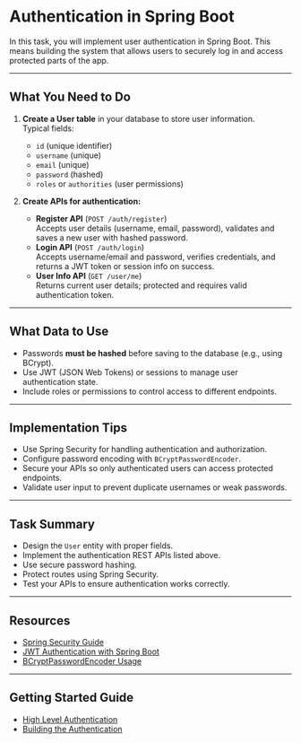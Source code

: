 # Authentication in Spring Boot

In this task, you will implement user authentication in Spring Boot. This means building the system that allows users to securely log in and access protected parts of the app.

---

## What You Need to Do

1. **Create a User table** in your database to store user information.  
   Typical fields:

   - `id` (unique identifier)
   - `username` (unique)
   - `email` (unique)
   - `password` (hashed)
   - `roles` or `authorities` (user permissions)

2. **Create APIs for authentication:**
   - **Register API** (`POST /auth/register`)  
     Accepts user details (username, email, password), validates and saves a new user with hashed password.
   - **Login API** (`POST /auth/login`)  
     Accepts username/email and password, verifies credentials, and returns a JWT token or session info on success.
   - **User Info API** (`GET /user/me`)  
     Returns current user details; protected and requires valid authentication token.

---

## What Data to Use

- Passwords **must be hashed** before saving to the database (e.g., using BCrypt).
- Use JWT (JSON Web Tokens) or sessions to manage user authentication state.
- Include roles or permissions to control access to different endpoints.

---

## Implementation Tips

- Use Spring Security for handling authentication and authorization.
- Configure password encoding with `BCryptPasswordEncoder`.
- Secure your APIs so only authenticated users can access protected endpoints.
- Validate user input to prevent duplicate usernames or weak passwords.

---

## Task Summary

- Design the `User` entity with proper fields.
- Implement the authentication REST APIs listed above.
- Use secure password hashing.
- Protect routes using Spring Security.
- Test your APIs to ensure authentication works correctly.

---

## Resources

- [Spring Security Guide](https://spring.io/guides/gs/securing-web/)
- [JWT Authentication with Spring Boot](https://www.baeldung.com/spring-security-oauth-jwt)
- [BCryptPasswordEncoder Usage](https://www.baeldung.com/spring-security-registration-password-encoding)

---

## Getting Started Guide

- [High Level Authentication](https://www.youtube.com/watch?v=sm-8qfMWEV8)
- [Building the Authentication](https://www.youtube.com/watch?v=dFzvVoS-sRE)
